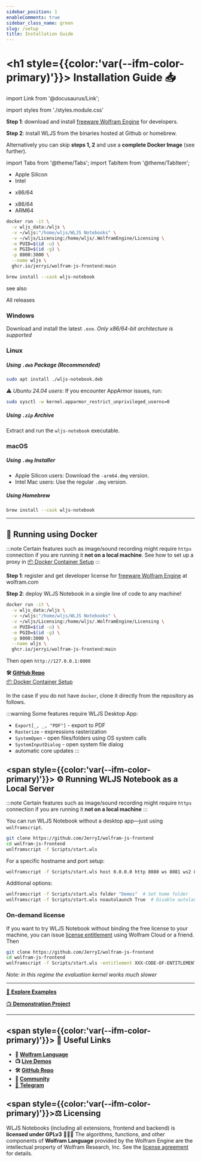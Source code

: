 ```yaml
---
sidebar_position: 1
enableComments: true
sidebar_class_name: green
slug: /setup
title: Installation Guide
---
```






# <h1 style={{color:'var(--ifm-color-primary)'}}> Installation Guide 📥</h1>

import Link from '@docusaurus/Link';

import styles from './styles.module.css'


__Step 1__: download and install [freeware Wolfram Engine](https://www.wolfram.com/engine/) for developers.

__Step 2__: install WLJS from the binaries hosted at Github or homebrew.

Alternatively you can skip __steps 1, 2__ and use a __complete Docker Image__ (see further).


import Tabs from '@theme/Tabs';
import TabItem from '@theme/TabItem';


<Tabs>
  <TabItem value="apple" label="Mac" default>
    <ul>
      <li><Link to="https://github.com/WLJSTeam/wolfram-js-frontend/releases/download/v2.7.6/wljs-notebook-2.7.6-arm64-macos.dmg">Apple Silicon</Link></li>
      <li><Link to="https://github.com/WLJSTeam/wolfram-js-frontend/releases/download/v2.7.6/wljs-notebook-2.7.6-x64-macos.dmg">Intel</Link></li>
    </ul>
  </TabItem>
  <TabItem value="orange" label="Window">
    <ul>
      <li><Link to="https://github.com/WLJSTeam/wolfram-js-frontend/releases/download/v2.7.6/wljs-notebook-2.7.6-x64-win.exe">x86/64</Link></li>
    </ul>
  </TabItem>
  <TabItem value="banana" label="GNU/Linux">
    <ul>
      <li><Link to="https://github.com/WLJSTeam/wolfram-js-frontend/releases/download/v2.7.6/wljs-notebook-2.7.6-amd64-gnulinux.deb">x86/64</Link></li>
      <li><Link to="https://github.com/WLJSTeam/wolfram-js-frontend/releases/download/v2.7.6/wljs-notebook-2.7.6-arm64-gnulinux.deb">ARM64</Link></li>
    </ul>
  </TabItem>
  <TabItem value="baba" label="Docker">

```bash
docker run -it \
  -v wljs_data:/wljs \
  -v ~/wljs:"/home/wljs/WLJS Notebooks" \
  -v ~/wljs/Licensing:/home/wljs/.WolframEngine/Licensing \
  -e PUID=$(id -u) \
  -e PGID=$(id -g) \
  -p 8000:3000 \
  --name wljs \
  ghcr.io/jerryi/wolfram-js-frontend:main
```

  </TabItem>
  <TabItem value="is" label="Homebrew">
  
```bash  
brew install --cask wljs-notebook
```

  </TabItem>
</Tabs>

see also

<Link className={styles.link} to="https://github.com/JerryI/wolfram-js-frontend/releases">All releases</Link>



### Windows
Download and install the latest `.exe`. *Only x86/64-bit architecture is supported*

### Linux
##### Using `.deb` Package (Recommended)
```bash
sudo apt install ./wljs-notebook.deb
```
⚠ *Ubuntu 24.04 users*: If you encounter AppArmor issues, run:
```bash
sudo sysctl -w kernel.apparmor_restrict_unprivileged_userns=0
```

##### Using `.zip` Archive
Extract and run the `wljs-notebook` executable.

### macOS
##### Using `.dmg` Installer
- Apple Silicon users: Download the `-arm64.dmg` version.
- Intel Mac users: Use the regular `.dmg` version.

##### Using Homebrew
```bash
brew install --cask wljs-notebook
```

---




## 🚢 Running using Docker

:::note
Certain features such as image/sound recording might require `https` connection if you are running it __not on a local machine__. See how to set up a proxy in [📦 Docker Container Setup](https://github.com/JerryI/wolfram-js-frontend/blob/main/container/README.md)
:::

__Step 1__: register and get developer license for [freeware Wolfram Engine](https://www.wolfram.com/engine/) at wolfram.com

__Step 2__: deploy WLJS Notebook in a single line of code to any machine!

```bash
docker run -it \
  -v wljs_data:/wljs \
  -v ~/wljs:"/home/wljs/WLJS Notebooks" \
  -v ~/wljs/Licensing:/home/wljs/.WolframEngine/Licensing \
  -e PUID=$(id -u) \
  -e PGID=$(id -g) \
  -p 8000:3000 \
  --name wljs \
  ghcr.io/jerryi/wolfram-js-frontend:main
```

Then open `http://127.0.0.1:8000` 

**🛠️ [GitHub Repo](https://github.com/JerryI/wolfram-js-frontend)**  
[📦 Docker Container Setup](https://github.com/JerryI/wolfram-js-frontend/blob/main/container/README.md)

In the case if you do not have `docker`, clone it directly from the repository as follows.

:::warning
Some features require WLJS Desktop App:
- `Export[_, _, "PDF"]` - export to PDF
- `Rasterize` - expressions rasterization
- `SystemOpen` - open files/folders using OS system calls
- `SystemInputDialog` - open system file dialog
- automatic core updates
:::




## <span style={{color:'var(--ifm-color-primary)'}}> ⚙️ Running WLJS Notebook as a Local Server</span>

:::note
Certain features such as image/sound recording might require `https` connection if you are running it __not on a local machine__
:::

You can run WLJS Notebook without a desktop app—just using `wolframscript`.

```bash
git clone https://github.com/JerryI/wolfram-js-frontend
cd wolfram-js-frontend
wolframscript -f Scripts/start.wls
```

For a specific hostname and port setup:

```bash
wolframscript -f Scripts/start.wls host 0.0.0.0 http 8080 ws 8081 ws2 8082 docs 8085
```

Additional options:
```bash
wolframscript -f Scripts/start.wls folder "Demos"  # Set home folder
wolframscript -f Scripts/start.wls noautolaunch True  # Disable autolaunch
```

### On-demand license

If you want to try WLJS Notebook without binding the free license to your machine, you can issue [license entitlement](https://reference.wolfram.com/language/ref/CreateLicenseEntitlement.html) using Wolfram Cloud or a friend. Then

```bash
git clone https://github.com/JerryI/wolfram-js-frontend
cd wolfram-js-frontend
wolframscript -f Scripts/start.wls -entitlement XXX-CODE-OF-ENTITLEMENT-XXX
```

*Note: in this regime the evaluation kernel works much slower*

---

<div style={{textAlign: 'center', display: 'flex', gap: '2rem', justifyContent: 'center'}}>


[🔬 __Explore Examples__](https://jerryi.github.io/wljs-docs/wljs-demo/intro-notebook)

[📺 __Demonstration Project__](https://jerryi.github.io/wljs-docs/wljs-demo)

</div>


---



## <span style={{color:'var(--ifm-color-primary)'}}> 🔗 Useful Links</span>



- **📘 [Wolfram Language](./Wolfram%20Language.md)**  
- **📺 [Live Demos](https://jerryi.github.io/wljs-docs/wljs-demo)**  
- **🛠️ [GitHub Repo](https://github.com/JerryI/wolfram-js-frontend)**  
- **💬 [Community](https://github.com/JerryI/wolfram-js-frontend/discussions)** 
- [🐴 __Telegram__](https://t.me/+PBotB9UJw-hiZDEy)




##  <span style={{color:'var(--ifm-color-primary)'}}>⚖️ Licensing</span>



WLJS Notebooks (including all extensions, frontend and backend) is __licensed under GPLv3__ 👩🏼‍⚖️ The algorithms, functions, and other components of __Wolfram Language__ provided by the Wolfram Engine are the intellectual property of Wolfram Research, Inc. See the <a href="https://www.wolfram.com/legal/terms/wolfram-engine.html">license agreement</a> for details.